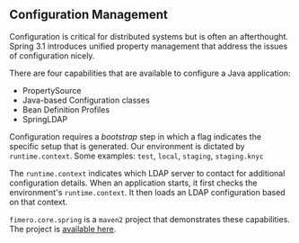 ## Configuration Management

Configuration is critical for distributed systems but is often an afterthought. Spring 3.1 introduces unified property management that address the issues of configuration nicely.

There are four capabilities that are available to configure a Java application:

* PropertySource
* Java-based Configuration classes
* Bean Definition Profiles
* SpringLDAP

Configuration requires a _bootstrap_ step in which a flag indicates the specific setup that is generated. Our environment is dictated by `runtime.context`. Some examples: `test`, `local`, `staging`, `staging.knyc`

The `runtime.context` indicates which LDAP server to contact for additional configuration details. When an application starts, it first checks the environment's `runtime.context`. It then loads an LDAP configuration based on that context.

`fimero.core.spring` is a `maven2` project that demonstrates these capabilities. The project is [available here](https://bitbucket.org/nkabir/fimero-spring/).


